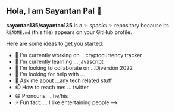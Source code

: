 ## Hola, I am Sayantan Pal 👋

**sayantan135/sayantan135** is a ✨ _special_ ✨ repository because its `README.md` (this file) appears on your GitHub profile.

Here are some ideas to get you started:

- 🔭 I’m currently working on ...cryptocurrency tracker
- 🌱 I’m currently learning ... javascript
- 👯 I’m looking to collaborate on ...Diversion 2022
- 🤔 I’m looking for help with ...
- 💬 Ask me about ...any tech related stuff
- 📫 How to reach me: ... twitter 
- 😄 Pronouns: ...he/his
- ⚡ Fun fact: ... I like entertaining people
-->
